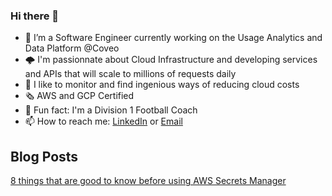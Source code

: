 ### Hi there 👋

- 🔭  I’m a Software Engineer currently working on the Usage Analytics and Data Platform @Coveo
- 🌩️  I'm passionnate about Cloud Infrastructure and developing services and APIs that will scale to millions of requests daily
- 💸  I like to monitor and find ingenious ways of reducing cloud costs
- 🗞️  AWS and GCP Certified
- 🏈  Fun fact: I'm a Division 1 Football Coach
- 📫  How to reach me: [LinkedIn](https://www.linkedin.com/in/jmprovencher/) or [Email](mailto:jeanmichelprovencher@hotmail.com)

## Blog Posts

[8 things that are good to know before using AWS Secrets Manager](https://source.coveo.com/2020/03/26/6-automatic-credentials-rotation/)

<!--
**jmprovencher/jmprovencher** is a ✨ _special_ ✨ repository because its `README.md` (this file) appears on your GitHub profile.

Here are some ideas to get you started:

- 🔭 I’m currently working on ...
- 🌱 I’m currently learning ...
- 👯 I’m looking to collaborate on ...
- 🤔 I’m looking for help with ...
- 💬 Ask me about ...
- 📫 How to reach me: ...
- 😄 Pronouns: ...
- ⚡ Fun fact: ...
-->
